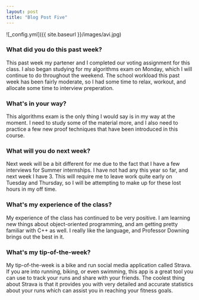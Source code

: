 ```yaml
---
layout: post
title: "Blog Post Five"
---
```


![_config.yml]({{ site.baseurl }}/images/avi.jpg)

### What did you do this past week?
This past week my partener and I completed our voting assignment for this class. I also began studying for my algorithms exam on Monday, which I will continue to do throughout the weekend. The school workload this past week has been fairly moderate, so I had some time to relax, workout, and allocate  some time to interview preperation. 

### What's in your way?
This algorithms exam is the only thing I would say is in my way at the moment. I need to study some of the material more, and I also need to practice a few new proof techniques that have been introduced in this course. 

### What will you do next week?
Next week will be a bit different for me due to the fact that I have a few interviews for Summer internships. I have not had any this year so far, and next week I have 3. This will require me to leave work quite early on Tuesday and Thursday, so I will be attempting to make up for these lost hours in my off time. 

### What's my experience of the class?
My experience of the class has continued to be very positive. I am learning new things about object-oriented programming, and am getting pretty familiar with C++ as well. I really like the language, and Professor Downing brings out the best in it. 

### What's my tip-of-the-week?
My tip-of-the-week is a bike and run social media application called Strava. If you are into running, biking, or even swimming, this app is a great tool you can use to track your runs and share with your friends. The coolest thing about Strava is that it provides you with very detailed and accurate statistics about your runs which can assist you in reaching your fitness goals.

